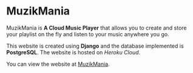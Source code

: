 # MuzikMania
MuzikMania is **A Cloud Music Player** that allows you to create and store your playlist on the fly and listen to your music anywhere you go. 

This website is created using **Django** and the database implemented is **PostgreSQL**. The website is hosted on *Heroku Cloud*. 

You can view the website at [MuzikMania](https://muzikmania.herokuapp.com).  
